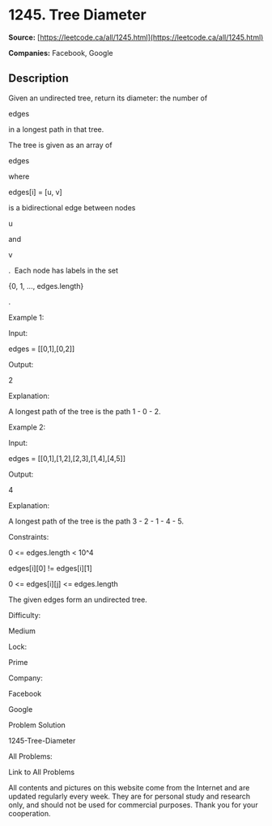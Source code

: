 # 1245. Tree Diameter

**Source:** [https://leetcode.ca/all/1245.html](https://leetcode.ca/all/1245.html)

**Companies:** Facebook, Google

## Description

Given an undirected tree, return its diameter: the number of

edges

in a
        longest path in that tree.

The tree is given as an array of

edges

where

edges[i] = [u,
        v]

is a bidirectional edge between nodes

u

and

v

. 
        Each node has labels in the set

{0, 1, ..., edges.length}

.

Example 1:

Input:

edges = [[0,1],[0,2]]

Output:

2

Explanation:

A longest path of the tree is the path 1 - 0 - 2.

Example 2:

Input:

edges = [[0,1],[1,2],[2,3],[1,4],[4,5]]

Output:

4

Explanation:

A longest path of the tree is the path 3 - 2 - 1 - 4 - 5.

Constraints:

0 <= edges.length < 10^4

edges[i][0] != edges[i][1]

0 <= edges[i][j] <= edges.length

The given edges form an undirected tree.

Difficulty:

Medium

Lock:

Prime

Company:

Facebook

Google

Problem Solution

1245-Tree-Diameter

All Problems:

Link to All Problems

All contents and pictures on this website come from the Internet and are updated regularly every week. They are for personal study and research only, and should not be used for commercial purposes. Thank you for your cooperation.

